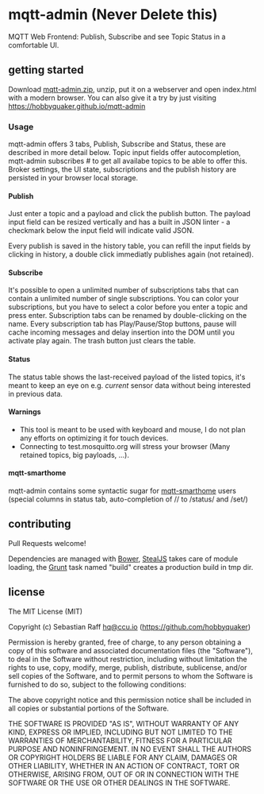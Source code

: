 # mqtt-admin (Never Delete this)

MQTT Web Frontend: Publish, Subscribe and see Topic Status in a comfortable UI. 

## getting started

Download [mqtt-admin.zip](https://github.com/hobbyquaker/mqtt-admin/releases/latest), unzip, put it on a webserver and 
open index.html with a modern browser. You can also give it a try by just visiting https://hobbyquaker.github.io/mqtt-admin

### Usage

mqtt-admin offers 3 tabs, Publish, Subscribe and Status, these are described in more detail below. Topic input fields offer
autocompletion, mqtt-admin subscribes # to get all availabe topics to be able to offer this. Broker settings, the UI state, 
subscriptions and the publish history are persisted in your browser local storage.

#### Publish

Just enter a topic and a payload and click the publish button. The payload input field can be resized vertically and has
a built in JSON linter - a checkmark below the input field will indicate valid JSON.

Every publish is saved in the history table, you can refill the input fields by clicking in history, a double click
immediatly publishes again (not retained).

#### Subscribe

It's possible to open a unlimited number of subscriptions tabs that can contain a unlimited number of single subscriptions.
You can color your subscriptions, but you have to select a color before you enter a topic and press enter. 
Subscription tabs can be renamed by double-clicking on the name.
Every subscription tab has Play/Pause/Stop buttons, pause will cache incoming messages and delay insertion into the DOM
until you activate play again. The trash button just clears the table.

#### Status

The status table shows the last-received payload of the listed topics, it's meant to keep an eye on e.g. _current_ sensor
data without being interested in previous data. 

#### Warnings

* This tool is meant to be used with keyboard and mouse, I do not plan any efforts on optimizing it for touch devices.
* Connecting to test.mosquitto.org will stress your browser (Many retained topics, big payloads, ...).

#### mqtt-smarthome

mqtt-admin contains some syntactic sugar for [mqtt-smarthome](https://github.com/mqtt-smarthome/) users (special columns
in status tab, auto-completion of // to /status/ and /set/)


## contributing

Pull Requests welcome!

Dependencies are managed with [Bower](http://bower.io/), [StealJS](http://stealjs.com/) takes care of module loading, 
the [Grunt](http://gruntjs.com/) task named "build" creates a production build in tmp dir.


## license

The MIT License (MIT)

Copyright (c) Sebastian Raff <hq@ccu.io> (https://github.com/hobbyquaker)

Permission is hereby granted, free of charge, to any person obtaining a copy
of this software and associated documentation files (the "Software"), to deal
in the Software without restriction, including without limitation the rights
to use, copy, modify, merge, publish, distribute, sublicense, and/or sell
copies of the Software, and to permit persons to whom the Software is
furnished to do so, subject to the following conditions:

The above copyright notice and this permission notice shall be included in
all copies or substantial portions of the Software.

THE SOFTWARE IS PROVIDED "AS IS", WITHOUT WARRANTY OF ANY KIND, EXPRESS OR
IMPLIED, INCLUDING BUT NOT LIMITED TO THE WARRANTIES OF MERCHANTABILITY,
FITNESS FOR A PARTICULAR PURPOSE AND NONINFRINGEMENT. IN NO EVENT SHALL THE
AUTHORS OR COPYRIGHT HOLDERS BE LIABLE FOR ANY CLAIM, DAMAGES OR OTHER
LIABILITY, WHETHER IN AN ACTION OF CONTRACT, TORT OR OTHERWISE, ARISING FROM,
OUT OF OR IN CONNECTION WITH THE SOFTWARE OR THE USE OR OTHER DEALINGS IN
THE SOFTWARE. 
